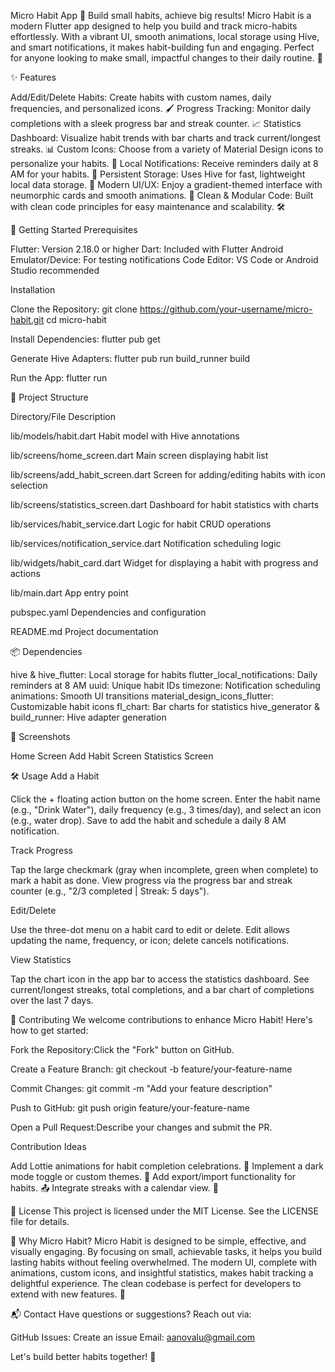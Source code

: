 Micro Habit App 🌱
Build small habits, achieve big results!
Micro Habit is a modern Flutter app designed to help you build and track micro-habits effortlessly. With a vibrant UI, smooth animations, local storage using Hive, and smart notifications, it makes habit-building fun and engaging. Perfect for anyone looking to make small, impactful changes to their daily routine. 🚀

✨ Features

Add/Edit/Delete Habits: Create habits with custom names, daily frequencies, and personalized icons. 🖌️
Progress Tracking: Monitor daily completions with a sleek progress bar and streak counter. 📈
Statistics Dashboard: Visualize habit trends with bar charts and track current/longest streaks. 📊
Custom Icons: Choose from a variety of Material Design icons to personalize your habits. 🎨
Local Notifications: Receive reminders daily at 8 AM for your habits. 🔔
Persistent Storage: Uses Hive for fast, lightweight local data storage. 💾
Modern UI/UX: Enjoy a gradient-themed interface with neumorphic cards and smooth animations. 🌟
Clean & Modular Code: Built with clean code principles for easy maintenance and scalability. 🛠️


🚀 Getting Started
Prerequisites

Flutter: Version 2.18.0 or higher
Dart: Included with Flutter
Android Emulator/Device: For testing notifications
Code Editor: VS Code or Android Studio recommended

Installation

Clone the Repository:
git clone https://github.com/your-username/micro-habit.git
cd micro-habit


Install Dependencies:
flutter pub get


Generate Hive Adapters:
flutter pub run build_runner build


Run the App:
flutter run




📂 Project Structure



Directory/File
Description



lib/models/habit.dart
Habit model with Hive annotations


lib/screens/home_screen.dart
Main screen displaying habit list


lib/screens/add_habit_screen.dart
Screen for adding/editing habits with icon selection


lib/screens/statistics_screen.dart
Dashboard for habit statistics with charts


lib/services/habit_service.dart
Logic for habit CRUD operations


lib/services/notification_service.dart
Notification scheduling logic


lib/widgets/habit_card.dart
Widget for displaying a habit with progress and actions


lib/main.dart
App entry point


pubspec.yaml
Dependencies and configuration


README.md
Project documentation



📦 Dependencies

hive & hive_flutter: Local storage for habits
flutter_local_notifications: Daily reminders at 8 AM
uuid: Unique habit IDs
timezone: Notification scheduling
animations: Smooth UI transitions
material_design_icons_flutter: Customizable habit icons
fl_chart: Bar charts for statistics
hive_generator & build_runner: Hive adapter generation


📸 Screenshots



Home Screen
Add Habit Screen
Statistics Screen









🛠️ Usage
Add a Habit

Click the + floating action button on the home screen.
Enter the habit name (e.g., "Drink Water"), daily frequency (e.g., 3 times/day), and select an icon (e.g., water drop).
Save to add the habit and schedule a daily 8 AM notification.

Track Progress

Tap the large checkmark (gray when incomplete, green when complete) to mark a habit as done.
View progress via the progress bar and streak counter (e.g., "2/3 completed | Streak: 5 days").

Edit/Delete

Use the three-dot menu on a habit card to edit or delete.
Edit allows updating the name, frequency, or icon; delete cancels notifications.

View Statistics

Tap the chart icon in the app bar to access the statistics dashboard.
See current/longest streaks, total completions, and a bar chart of completions over the last 7 days.


🤝 Contributing
We welcome contributions to enhance Micro Habit! Here's how to get started:

Fork the Repository:Click the "Fork" button on GitHub.

Create a Feature Branch:
git checkout -b feature/your-feature-name


Commit Changes:
git commit -m "Add your feature description"


Push to GitHub:
git push origin feature/your-feature-name


Open a Pull Request:Describe your changes and submit the PR.


Contribution Ideas

Add Lottie animations for habit completion celebrations. 🎉
Implement a dark mode toggle or custom themes. 🌙
Add export/import functionality for habits. 📤
Integrate streaks with a calendar view. 📅


📜 License
This project is licensed under the MIT License. See the LICENSE file for details.

🌟 Why Micro Habit?
Micro Habit is designed to be simple, effective, and visually engaging. By focusing on small, achievable tasks, it helps you build lasting habits without feeling overwhelmed. The modern UI, complete with animations, custom icons, and insightful statistics, makes habit tracking a delightful experience. The clean codebase is perfect for developers to extend with new features. 💪

📬 Contact
Have questions or suggestions? Reach out via:

GitHub Issues: Create an issue
Email: aanovalu@gmail.com

Let's build better habits together! 🌈